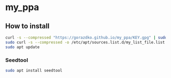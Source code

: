 # my_ppa


## How to install

```bash
curl -s --compressed "https://gorazdko.github.io/my_ppa/KEY.gpg" | sudo apt-key add -
sudo curl -s --compressed -o /etc/apt/sources.list.d/my_list_file.list "https://gorazdko.github.io/my_ppa/my_list_file.list"
sudo apt update
```

### Seedtool

```bash
sudo apt install seedtool
```
